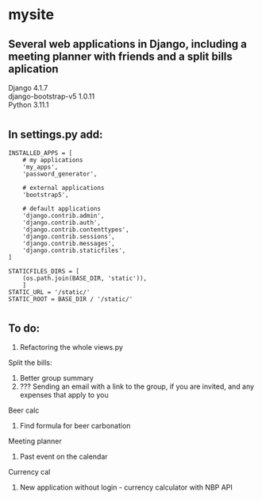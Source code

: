 # mysite
## Several web applications in Django, including a meeting planner with friends and a split bills aplication

Django 4.1.7  
django-bootstrap-v5 1.0.11  
Python 3.11.1  

#
## In settings.py add:
```
INSTALLED_APPS = [
    # my applications
    'my_apps',
    'password_generator',

    # external applications
    'bootstrap5',

    # default applications
    'django.contrib.admin',
    'django.contrib.auth',
    'django.contrib.contenttypes',
    'django.contrib.sessions',
    'django.contrib.messages',
    'django.contrib.staticfiles',
]

STATICFILES_DIRS = [
    (os.path.join(BASE_DIR, 'static')),
    ]
STATIC_URL = '/static/'
STATIC_ROOT = BASE_DIR / '/static/'
```

#
## To do:  
1. Refactoring the whole views.py

Split the bills:
1. Better group summary
1. ??? Sending an email with a link to the group, if you are invited, and any expenses that apply to you

Beer calc
1. Find formula for beer carbonation

Meeting planner
1. Past event on the calendar

Currency cal
1. New application without login - currency calculator with NBP API